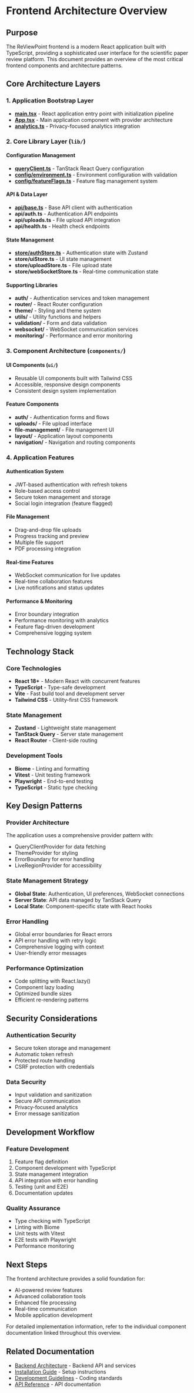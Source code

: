 # Frontend Architecture Overview

## Purpose

The ReViewPoint frontend is a modern React application built with TypeScript, providing a sophisticated user interface for the scientific paper review platform. This document provides an overview of the most critical frontend components and architecture patterns.

## Core Architecture Layers

### 1. Application Bootstrap Layer
- **[main.tsx](src/main.tsx.md)** - React application entry point with initialization pipeline
- **[App.tsx](src/App.tsx.md)** - Main application component with provider architecture
- **[analytics.ts](src/analytics.ts.md)** - Privacy-focused analytics integration

### 2. Core Library Layer (`lib/`)

#### Configuration Management
- **[queryClient.ts](src/lib/queryClient.ts.md)** - TanStack React Query configuration
- **[config/environment.ts](src/lib/config/environment.ts.md)** - Environment configuration with validation
- **[config/featureFlags.ts](src/lib/config/featureFlags.ts.md)** - Feature flag management system

#### API & Data Layer
- **[api/base.ts](src/lib/api/base.ts.md)** - Base API client with authentication
- **api/auth.ts** - Authentication API endpoints
- **api/uploads.ts** - File upload API integration
- **api/health.ts** - Health check endpoints

#### State Management
- **[store/authStore.ts](src/lib/store/authStore.ts.md)** - Authentication state with Zustand
- **store/uiStore.ts** - UI state management
- **store/uploadStore.ts** - File upload state
- **store/webSocketStore.ts** - Real-time communication state

#### Supporting Libraries
- **auth/** - Authentication services and token management
- **router/** - React Router configuration
- **theme/** - Styling and theme system
- **utils/** - Utility functions and helpers
- **validation/** - Form and data validation
- **websocket/** - WebSocket communication services
- **monitoring/** - Performance and error monitoring

### 3. Component Architecture (`components/`)

#### UI Components (`ui/`)
- Reusable UI components built with Tailwind CSS
- Accessible, responsive design components
- Consistent design system implementation

#### Feature Components
- **auth/** - Authentication forms and flows
- **uploads/** - File upload interface
- **file-management/** - File management UI
- **layout/** - Application layout components
- **navigation/** - Navigation and routing components

### 4. Application Features

#### Authentication System
- JWT-based authentication with refresh tokens
- Role-based access control
- Secure token management and storage
- Social login integration (feature flagged)

#### File Management
- Drag-and-drop file uploads
- Progress tracking and preview
- Multiple file support
- PDF processing integration

#### Real-time Features
- WebSocket communication for live updates
- Real-time collaboration features
- Live notifications and status updates

#### Performance & Monitoring
- Error boundary integration
- Performance monitoring with analytics
- Feature flag-driven development
- Comprehensive logging system

## Technology Stack

### Core Technologies
- **React 18+** - Modern React with concurrent features
- **TypeScript** - Type-safe development
- **Vite** - Fast build tool and development server
- **Tailwind CSS** - Utility-first CSS framework

### State Management
- **Zustand** - Lightweight state management
- **TanStack Query** - Server state management
- **React Router** - Client-side routing

### Development Tools
- **Biome** - Linting and formatting
- **Vitest** - Unit testing framework
- **Playwright** - End-to-end testing
- **TypeScript** - Static type checking

## Key Design Patterns

### Provider Architecture
The application uses a comprehensive provider pattern with:
- QueryClientProvider for data fetching
- ThemeProvider for styling
- ErrorBoundary for error handling
- LiveRegionProvider for accessibility

### State Management Strategy
- **Global State**: Authentication, UI preferences, WebSocket connections
- **Server State**: API data managed by TanStack Query
- **Local State**: Component-specific state with React hooks

### Error Handling
- Global error boundaries for React errors
- API error handling with retry logic
- Comprehensive logging with context
- User-friendly error messages

### Performance Optimization
- Code splitting with React.lazy()
- Component lazy loading
- Optimized bundle sizes
- Efficient re-rendering patterns

## Security Considerations

### Authentication Security
- Secure token storage and management
- Automatic token refresh
- Protected route handling
- CSRF protection with credentials

### Data Security
- Input validation and sanitization
- Secure API communication
- Privacy-focused analytics
- Error message sanitization

## Development Workflow

### Feature Development
1. Feature flag definition
2. Component development with TypeScript
3. State management integration
4. API integration with error handling
5. Testing (unit and E2E)
6. Documentation updates

### Quality Assurance
- Type checking with TypeScript
- Linting with Biome
- Unit tests with Vitest
- E2E tests with Playwright
- Performance monitoring

## Next Steps

The frontend architecture provides a solid foundation for:
- AI-powered review features
- Advanced collaboration tools
- Enhanced file processing
- Real-time communication
- Mobile application development

For detailed implementation information, refer to the individual component documentation linked throughout this overview.

## Related Documentation

- [Backend Architecture](../backend/README.md) - Backend API and services
- [Installation Guide](../../installation.md) - Setup instructions
- [Development Guidelines](../../resources/guidelines.md) - Coding standards
- [API Reference](../../resources/api-reference.md) - API documentation
